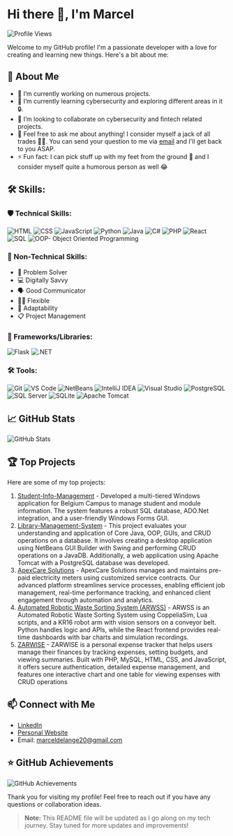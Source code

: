 # Hi there 👋, I'm Marcel 

![Profile Views](https://komarev.com/ghpvc/?username=Cellie0320)

Welcome to my GitHub profile! I'm a passionate developer with a love for creating and learning new things.
Here's a bit about me:

##  👤  About Me
- 🔭 I’m currently working on numerous projects.
- 🌱 I’m currently learning cybersecurity and exploring different areas in it 🔒.
- 👯 I’m looking to collaborate on cybersecurity and fintech related projects.
- 💬 Feel free to ask me about anything! I consider myself a jack of all trades 🧰😜. You can send your question to me via [email](#-connect-with-me) and I'll get back to you ASAP.
- ⚡ Fun fact: I can pick stuff up with my feet from the ground 🦶 and I consider myself quite a humorous person as well 😂


## 🛠️ Skills:
### 🛡️ Technical Skills:
  ![HTML](https://img.shields.io/badge/HTML-E34F26?style=flat-square&logo=html5&logoColor=white)
  ![CSS](https://img.shields.io/badge/CSS-1572B6?style=flat-square&logo=css3&logoColor=white)
  ![JavaScript](https://img.shields.io/badge/JavaScript-F7DF1E?style=flat-square&logo=javascript&logoColor=black)
  ![Python](https://img.shields.io/badge/Python-3776AB?style=flat-square&logo=python&logoColor=white)
  ![Java](https://img.shields.io/badge/Java-007396?style=flat-square&logo=java&logoColor=white)
  ![C#](https://img.shields.io/badge/C%23-239120?style=flat-square&logo=c-sharp&logoColor=white)
  ![PHP](https://img.shields.io/badge/PHP-777BB4?style=flat-square&logo=php&logoColor=white)
  ![React](https://img.shields.io/badge/React-61DAFB?style=flat-square&logo=react&logoColor=black)
  ![SQL](https://img.shields.io/badge/SQL-4479A1?style=flat-square&logo=sql&logoColor=white)
  ![OOP- Object Oriented Programming](https://img.shields.io/badge/OOP-blue?style=flat-square&logo=object-group&logoColor=white)

### 🌟 Non-Technical Skills:
- 🧩 Problem Solver
- 💻 Digitally Savvy
- 🗣️ Good Communicator
- 🤸‍♂️ Flexible
- 🌱 Adaptability
- 📋 Project Management

### 🚀 Frameworks/Libraries:
![Flask](https://img.shields.io/badge/Flask-000000?style=flat-square&logo=flask&logoColor=white)
![.NET](https://img.shields.io/badge/.NET-512BD4?style=flat-square&logo=dotnet&logoColor=white)
  
### 🛠️ Tools:
![Git](https://img.shields.io/badge/Git-F05032?style=flat-square&logo=git&logoColor=white)
![VS Code](https://img.shields.io/badge/VS%20Code-007ACC?style=flat-square&logo=visual-studio-code&logoColor=white)
![NetBeans](https://img.shields.io/badge/NetBeans-1B6AC6?style=flat-square&logo=apache-netbeans-ide&logoColor=white)
![IntelliJ IDEA](https://img.shields.io/badge/IntelliJ%20IDEA-000000?style=flat-square&logo=intellij-idea&logoColor=white)
![Visual Studio](https://img.shields.io/badge/Visual%20Studio-5C2D91?style=flat-square&logo=visual-studio&logoColor=white)
![PostgreSQL](https://img.shields.io/badge/PostgreSQL-336791?style=flat-square&logo=postgresql&logoColor=white)
![SQL Server](https://img.shields.io/badge/SQL%20Server-CC2927?style=flat-square&logo=microsoft-sql-server&logoColor=white)
![SQLite](https://img.shields.io/badge/SQLite-003B57?style=flat-square&logo=sqlite&logoColor=white)
![Apache Tomcat](https://img.shields.io/badge/Apache%20Tomcat-F8DC75?style=flat-square&logo=apache-tomcat&logoColor=black)

## 📈 GitHub Stats

![GitHub Stats](https://github-readme-stats.vercel.app/api?username=Cellie0320&show_icons=true&theme=radical)

## 🏆 Top Projects

Here are some of my top projects:

1. [Student-Info-Management](https://github.com/Ashley-Vetter/Student-Info-Management) - Developed a multi-tiered Windows application for Belgium Campus to manage student and module information. The system features a robust SQL database, ADO.Net integration, and a user-friendly Windows Forms GUI.
2. [Library-Management-System](https://github.com/Chandri0406/Library-Management-System) - This project evaluates your understanding and application of Core Java, OOP, GUIs, and CRUD operations on a database. It involves creating a desktop application using NetBeans GUI Builder with Swing and performing CRUD operations on a JavaDB. Additionally, a web application using Apache Tomcat with a PostgreSQL database was developed.
3. [ApexCare Solutions](https://github.com/Chandri0406/ApexCare) - ApexCare Solutions manages and maintains pre-paid electricity meters using customized service contracts. Our advanced platform streamlines service processes, enabling efficient job management, real-time performance tracking, and enhanced client engagement through automation and analytics.
4. [Automated Robotic Waste Sorting System (ARWSS)](https://github.com/Cellie0320/ARWSS) - ARWSS is an Automated Robotic Waste Sorting System using CoppeliaSim, Lua scripts, and a KR16 robot arm with vision sensors on a conveyor belt. Python handles logic and APIs, while the React frontend provides real-time dashboards with bar charts and simulation recordings.
5. [ZARWISE](https://github.com/Cellie0320/personal_expense_tracker) - ZARWISE is a personal expense tracker that helps users manage their finances by tracking expenses, setting budgets, and viewing summaries. Built with PHP, MySQL, HTML, CSS, and JavaScript, it offers secure authentication, detailed expense management, and features one interactive chart and one table for viewing expenses with CRUD operations

## 📫 Connect with Me
- [LinkedIn](https://www.linkedin.com/in/marcel-de-lange-2709b9207?lipi=urn%3Ali%3Apage%3Ad_flagship3_profile_view_base_contact_details%3BbhJWnUFDTQ6zUTiEnCj8Ew%3D%3D)
- [Personal Website](https://cellie0320.github.io/Marcel-De-Lange-Portfolio-V2/)
- Email: marceldelange20@gmail.com

## ⭐ GitHub Achievements
![GitHub Achievements](https://github-profile-trophy.vercel.app/?username=Cellie0320&theme=radical&column=7)

Thank you for visiting my profile! Feel free to reach out if you have any questions or collaboration ideas.

> **Note:** This README file will be updated as I go along on my tech journey. Stay tuned for more updates and improvements!
